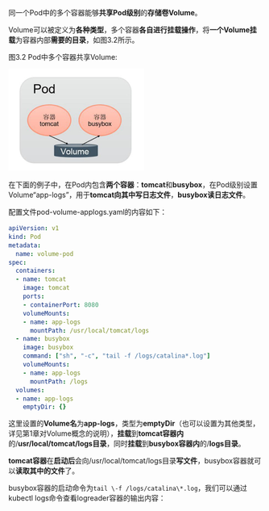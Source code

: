 
<!-- @import "[TOC]" {cmd="toc" depthFrom=1 depthTo=6 orderedList=false} -->

<!-- code_chunk_output -->



<!-- /code_chunk_output -->

同一个Pod中的多个容器能够**共享Pod级别**的**存储卷Volume**。

Volume可以被定义为**各种类型**，多个容器**各自进行挂载操作**，将**一个Volume挂载**为容器内部**需要的目录**，如图3.2所示。

图3.2 Pod中多个容器共享Volume:

![2019-08-23-18-46-31.png](./images/2019-08-23-18-46-31.png)

在下面的例子中，在Pod内包含**两个容器**：**tomcat**和**busybox**，在Pod级别设置Volume“app\-logs”，用于**tomcat向其中写日志文件**，**busybox读日志文件**。

配置文件pod\-volume\-applogs.yaml的内容如下：

```yaml
apiVersion: v1
kind: Pod
metadata:
  name: volume-pod
spec:
  containers:
  - name: tomcat
    image: tomcat
    ports:
    - containerPort: 8080
    volumeMounts:
    - name: app-logs
      mountPath: /usr/local/tomcat/logs
  - name: busybox
    image: busybox
    command: ["sh", "-c", "tail -f /logs/catalina*.log"]
    volumeMounts:
    - name: app-logs
      mountPath: /logs
  volumes:
  - name: app-logs
    emptyDir: {}
```

这里设置的**Volume名**为**app\-logs**，类型为**emptyDir**（也可以设置为其他类型，详见第1章对Volume概念的说明），**挂载**到**tomcat容器内**的/**usr/local/tomcat/logs目录**，同时**挂载**到**busybox容器内**的/**logs目录**。

**tomcat容器**在**启动后**会向/usr/local/tomcat/logs目录**写文件**，busybox容器就可以**读取其中的文件**了。

busybox容器的启动命令为`tail \-f /logs/catalina\*.log`，我们可以通过kubectl logs命令查看logreader容器的输出内容：